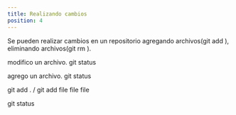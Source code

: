 ```yaml
---
title: Realizando cambios
position: 4
---
```

Se pueden realizar cambios en un repositorio agregando archivos(git add <file>), eliminando archivos(git rm <file>). 

modifico un archivo. git status

agrego un archivo. git status

git add .   / git add file file file

git status





